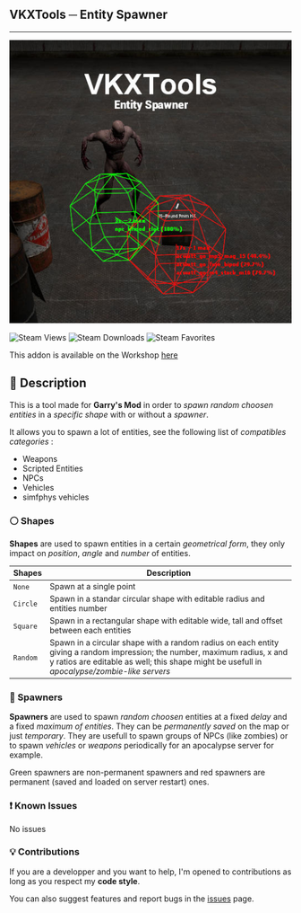 ## VKXTools ─ Entity Spawner
---
![Logo](vkx_entspawner.jpg)

![Steam Views](https://img.shields.io/steam/views/2547807575?color=red&style=for-the-badge)
![Steam Downloads](https://img.shields.io/steam/downloads/2547807575?color=red&style=for-the-badge)
![Steam Favorites](https://img.shields.io/steam/favorites/2547807575?color=red&style=for-the-badge)

This addon is available on the Workshop [here](https://steamcommunity.com/sharedfiles/filedetails/?id=2547807575)

## 📃 Description
This is a tool made for **Garry's Mod** in order to *spawn random choosen entities* in a *specific shape* with or without a *spawner*.

It allows you to spawn a lot of entities, see the following list of *compatibles categories* :
+ Weapons
+ Scripted Entities
+ NPCs
+ Vehicles
+ simfphys vehicles

### ⚪ Shapes
**Shapes** are used to spawn entities in a certain *geometrical form*, they only impact on *position*, *angle* and *number* of entities.

|  Shapes  |  Description  |
|----------|---------------|
|   `None`   | Spawn at a single point |
|  `Circle`  | Spawn in a standar circular shape with editable radius and entities number |
|  `Square`  | Spawn in a rectangular shape with editable wide, tall and offset between each entities |
|  `Random`  | Spawn in a circular shape with a random radius on each entity giving a random impression; the number, maximum radius, x and y ratios are editable as well; this shape might be usefull in *apocalypse/zombie-like servers* |

### 🤖 Spawners
**Spawners** are used to spawn *random choosen* entities at a fixed *delay* and a fixed *maximum of entities*. They can be *permanently saved* on the map or just *temporary*. They are usefull to spawn groups of NPCs (like zombies) or to spawn *vehicles* or *weapons* periodically for an apocalypse server for example.

Green spawners are non-permanent spawners and red spawners are permanent (saved and loaded on server restart) ones.

### ❗ Known Issues
No issues

### 💡 Contributions
If you are a developper and you want to help, I'm opened to contributions as long as you respect my **code style**. 

You can also suggest features and report bugs in the [issues](https://github.com/Guthen/VKXToolsEntitySpawner/issues) page.